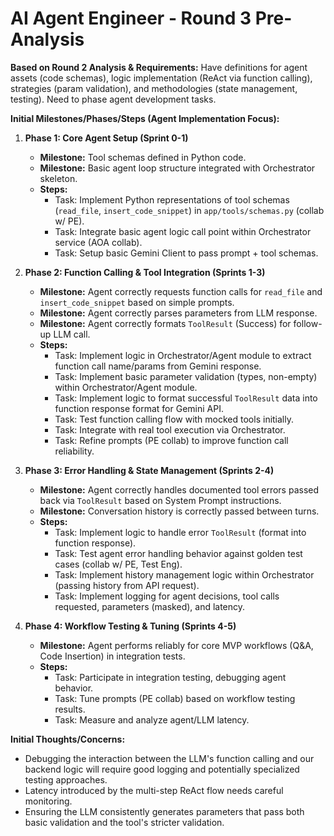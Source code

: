 # AI Agent Engineer - Round 3 Pre-Analysis

**Based on Round 2 Analysis & Requirements:** Have definitions for agent assets (code schemas), logic implementation (ReAct via function calling), strategies (param validation), and methodologies (state management, testing). Need to phase agent development tasks.

**Initial Milestones/Phases/Steps (Agent Implementation Focus):**

1.  **Phase 1: Core Agent Setup (Sprint 0-1)**
    *   **Milestone:** Tool schemas defined in Python code.
    *   **Milestone:** Basic agent loop structure integrated with Orchestrator skeleton.
    *   **Steps:**
        *   Task: Implement Python representations of tool schemas (`read_file`, `insert_code_snippet`) in `app/tools/schemas.py` (collab w/ PE).
        *   Task: Integrate basic agent logic call point within Orchestrator service (AOA collab).
        *   Task: Setup basic Gemini Client to pass prompt + tool schemas.

2.  **Phase 2: Function Calling & Tool Integration (Sprints 1-3)**
    *   **Milestone:** Agent correctly requests function calls for `read_file` and `insert_code_snippet` based on simple prompts.
    *   **Milestone:** Agent correctly parses parameters from LLM response.
    *   **Milestone:** Agent correctly formats `ToolResult` (Success) for follow-up LLM call.
    *   **Steps:**
        *   Task: Implement logic in Orchestrator/Agent module to extract function call name/params from Gemini response.
        *   Task: Implement basic parameter validation (types, non-empty) within Orchestrator/Agent module.
        *   Task: Implement logic to format successful `ToolResult` data into function response format for Gemini API.
        *   Task: Test function calling flow with mocked tools initially.
        *   Task: Integrate with real tool execution via Orchestrator.
        *   Task: Refine prompts (PE collab) to improve function call reliability.

3.  **Phase 3: Error Handling & State Management (Sprints 2-4)**
    *   **Milestone:** Agent correctly handles documented tool errors passed back via `ToolResult` based on System Prompt instructions.
    *   **Milestone:** Conversation history is correctly passed between turns.
    *   **Steps:**
        *   Task: Implement logic to handle error `ToolResult` (format into function response).
        *   Task: Test agent error handling behavior against golden test cases (collab w/ PE, Test Eng).
        *   Task: Implement history management logic within Orchestrator (passing history from API request).
        *   Task: Implement logging for agent decisions, tool calls requested, parameters (masked), and latency.

4.  **Phase 4: Workflow Testing & Tuning (Sprints 4-5)**
    *   **Milestone:** Agent performs reliably for core MVP workflows (Q&A, Code Insertion) in integration tests.
    *   **Steps:**
        *   Task: Participate in integration testing, debugging agent behavior.
        *   Task: Tune prompts (PE collab) based on workflow testing results.
        *   Task: Measure and analyze agent/LLM latency.

**Initial Thoughts/Concerns:**
*   Debugging the interaction between the LLM\'s function calling and our backend logic will require good logging and potentially specialized testing approaches.
*   Latency introduced by the multi-step ReAct flow needs careful monitoring.
*   Ensuring the LLM consistently generates parameters that pass both basic validation and the tool\'s stricter validation. 